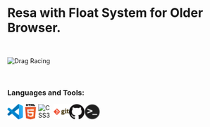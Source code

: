 # Resa with Float System for Older Browser.

<br />

![Drag Racing](https://s6.uupload.ir/files/desktop-preview_aenm.jpg)

<br />

### Languages and Tools:

<img align="left" alt="Visual Studio Code" width="35px" src="https://raw.githubusercontent.com/github/explore/80688e429a7d4ef2fca1e82350fe8e3517d3494d/topics/visual-studio-code/visual-studio-code.png" />
<img title="HTML5" align="left" alt="HTML5" width="35px" src="https://raw.githubusercontent.com/github/explore/80688e429a7d4ef2fca1e82350fe8e3517d3494d/topics/html/html.png" />
<img title="CSS3" align="left"  alt="CSS3" width="35px" src="https://camo.githubusercontent.com/7f115af2f851bca7048bbe18fee84182e1751840616372ad5dded61be3adb6b7/68747470733a2f2f7777772e706e676974656d2e636f6d2f70696d67732f6d2f3139382d313938353031325f7472616e73706172656e742d637373332d6c6f676f2d706e672d6373732d6c6f676f2d7472616e73706172656e742d6261636b67726f756e642e706e67" />
<img title="Git" align="left" alt="Git" width="35px" src="https://raw.githubusercontent.com/github/explore/80688e429a7d4ef2fca1e82350fe8e3517d3494d/topics/git/git.png" />
<img title="GitHub" align="left" alt="GitHub" width="35px" src="https://raw.githubusercontent.com/github/explore/78df643247d429f6cc873026c0622819ad797942/topics/github/github.png" />
<img title="Terminal" align="left" alt="Terminal" width="35px" src="https://raw.githubusercontent.com/github/explore/80688e429a7d4ef2fca1e82350fe8e3517d3494d/topics/terminal/terminal.png" />
<br />
<br />
